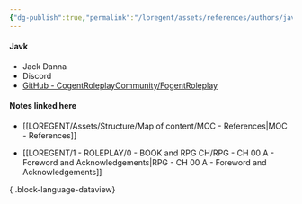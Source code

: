 ```yaml
---
{"dg-publish":true,"permalink":"/loregent/assets/references/authors/javk/","noteIcon":""}
---
```


#### Javk
- Jack Danna
- Discord
- [GitHub - CogentRoleplayCommunity/FogentRoleplay](https://github.com/CogentRoleplayCommunity/FogentRoleplay)

#### Notes linked here

- [[LOREGENT/Assets/Structure/Map of content/MOC - References\|MOC - References]]

- [[LOREGENT/1 - ROLEPLAY/0 - BOOK and RPG CH/RPG - CH 00 A - Foreword and Acknowledgements\|RPG - CH 00 A - Foreword and Acknowledgements]]

{ .block-language-dataview}
